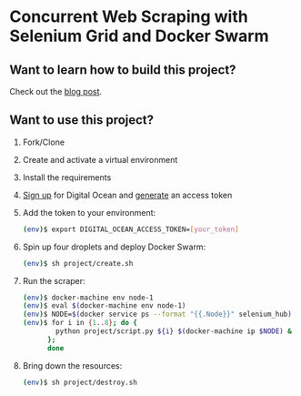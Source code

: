 # Concurrent Web Scraping with Selenium Grid and Docker Swarm

## Want to learn how to build this project?

Check out the [blog post](https://testdriven.io/concurrent-web-scraping-with-selenium-grid-and-docker-swarm).

## Want to use this project?

1. Fork/Clone

1. Create and activate a virtual environment

1. Install the requirements

1. [Sign up](https://m.do.co/c/d8f211a4b4c2) for Digital Ocean and [generate](https://www.digitalocean.com/community/tutorials/how-to-use-the-digitalocean-api-v2) an access token

1. Add the token to your environment:

    ```sh
    (env)$ export DIGITAL_OCEAN_ACCESS_TOKEN=[your_token]
    ```

1. Spin up four droplets and deploy Docker Swarm:

    ```sh
    (env)$ sh project/create.sh
    ```

1. Run the scraper:

    ```sh
    (env)$ docker-machine env node-1
    (env)$ eval $(docker-machine env node-1)
    (env)$ NODE=$(docker service ps --format "{{.Node}}" selenium_hub)
    (env)$ for i in {1..8}; do {
            python project/script.py ${i} $(docker-machine ip $NODE) &
          };
          done
    ```

1. Bring down the resources:

    ```sh
    (env)$ sh project/destroy.sh
    ```
